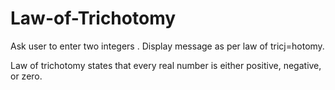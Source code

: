 # Law-of-Trichotomy

Ask user to enter two integers . Display message as per law of tricj=hotomy.

Law of trichotomy states that every real number is either positive, negative, or zero.
